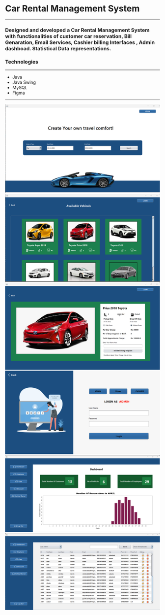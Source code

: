 <h1>Car Rental Management System</h1>
<hr>
<h3>
Designed and developed a Car Rental Management System with functionalities of customer car reservation, Bill Genaration, Email Services, Cashier billing Interfaces , Admin dashboad. Statistical Data representations.
</h3>
<h3>Technologies</h3>
<hr>
<ul>
    <li>Java</li>
    <li>Java Swing</li>
    <li>MySQL</li>
    <li>Figma</li>
</ul>
<hr>
<img src="GitImages/carSearch.png" >
<img src="GitImages/Available Vehicals.png">
<img src="GitImages/requestForm.png" >
<img src="GitImages/login.png">
<img src="GitImages/AdminPanel.png" >
<img src="GitImages/employee.png">
